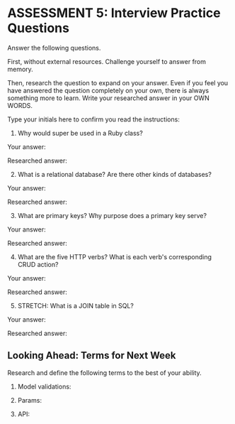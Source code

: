 # ASSESSMENT 5: Interview Practice Questions

Answer the following questions.

First, without external resources. Challenge yourself to answer from memory.

Then, research the question to expand on your answer. Even if you feel you have answered the question completely on your own, there is always something more to learn. Write your researched answer in your OWN WORDS.

Type your initials here to confirm you read the instructions:

1. Why would super be used in a Ruby class?

Your answer:

Researched answer:

2. What is a relational database? Are there other kinds of databases?

Your answer:

Researched answer:

3. What are primary keys? Why purpose does a primary key serve?

Your answer:

Researched answer:

4. What are the five HTTP verbs? What is each verb's corresponding CRUD action?

Your answer:

Researched answer:

5. STRETCH: What is a JOIN table in SQL?

Your answer:

Researched answer:

## Looking Ahead: Terms for Next Week

Research and define the following terms to the best of your ability.

1. Model validations:

2. Params:

3. API:
